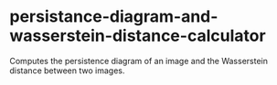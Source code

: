 # persistance-diagram-and-wasserstein-distance-calculator
Computes the persistence diagram of an image and the Wasserstein distance between two images.
